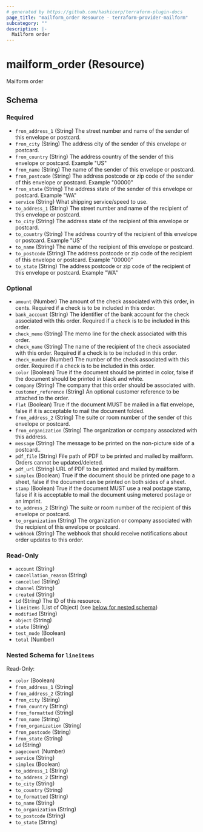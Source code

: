 ```yaml
---
# generated by https://github.com/hashicorp/terraform-plugin-docs
page_title: "mailform_order Resource - terraform-provider-mailform"
subcategory: ""
description: |-
  Mailform order
---
```


# mailform_order (Resource)

Mailform order



<!-- schema generated by tfplugindocs -->
## Schema

### Required

- `from_address_1` (String) The street number and name of the sender of this envelope or postcard.
- `from_city` (String) The address city of the sender of this envelope or postcard.
- `from_country` (String) The address country of the sender of this envelope or postcard. Example "US"
- `from_name` (String) The name of the sender of this envelope or postcard.
- `from_postcode` (String) The address postcode or zip code of the sender of this envelope or postcard. Example "00000"
- `from_state` (String) The address state of the sender of this envelope or postcard. Example "WA"
- `service` (String) What shipping service/speed to use.
- `to_address_1` (String) The street number and name of the recipient of this envelope or postcard.
- `to_city` (String) The address state of the recipient of this envelope or postcard.
- `to_country` (String) The address country of the recipient of this envelope or postcard. Example "US"
- `to_name` (String) The name of the recipient of this envelope or postcard.
- `to_postcode` (String) The address postcode or zip code of the recipient of this envelope or postcard. Example "00000"
- `to_state` (String) The address postcode or zip code of the recipient of this envelope or postcard. Example "WA"

### Optional

- `amount` (Number) The amount of the check associated with this order, in cents. Required if a check is to be included in this order.
- `bank_account` (String) The identifier of the bank account for the check associated with this order. Required if a check is to be included in this order.
- `check_memo` (String) The memo line for the check associated with this order.
- `check_name` (String) The name of the recipient of the check associated with this order. Required if a check is to be included in this order.
- `check_number` (Number) The number of the check associated with this order. Required if a check is to be included in this order.
- `color` (Boolean) True if the document should be printed in color, false if the document should be printed in black and white.
- `company` (String) The company that this order should be associated with.
- `customer_reference` (String) An optional customer reference to be attached to the order.
- `flat` (Boolean) True if the document MUST be mailed in a flat envelope, false if it is acceptable to mail the document folded.
- `from_address_2` (String) The suite or room number of the sender of this envelope or postcard.
- `from_organization` (String) The organization or company associated with this address.
- `message` (String) The message to be printed on the non-picture side of a postcard..
- `pdf_file` (String) File path of PDF to be printed and mailed by mailform. Orders cannot be updated/deleted.
- `pdf_url` (String) URL of PDF to be printed and mailed by mailform.
- `simplex` (Boolean) True if the document should be printed one page to a sheet, false if the document can be printed on both sides of a sheet.
- `stamp` (Boolean) True if the document MUST use a real postage stamp, false if it is acceptable to mail the document using metered postage or an imprint.
- `to_address_2` (String) The suite or room number of the recipient of this envelope or postcard.
- `to_organization` (String) The organization or company associated with the recipient of this envelope or postcard.
- `webhook` (String) The webhook that should receive notifications about order updates to this order.

### Read-Only

- `account` (String)
- `cancellation_reason` (String)
- `cancelled` (String)
- `channel` (String)
- `created` (String)
- `id` (String) The ID of this resource.
- `lineitems` (List of Object) (see [below for nested schema](#nestedatt--lineitems))
- `modified` (String)
- `object` (String)
- `state` (String)
- `test_mode` (Boolean)
- `total` (Number)

<a id="nestedatt--lineitems"></a>
### Nested Schema for `lineitems`

Read-Only:

- `color` (Boolean)
- `from_address_1` (String)
- `from_address_2` (String)
- `from_city` (String)
- `from_country` (String)
- `from_formatted` (String)
- `from_name` (String)
- `from_organization` (String)
- `from_postcode` (String)
- `from_state` (String)
- `id` (String)
- `pagecount` (Number)
- `service` (String)
- `simplex` (Boolean)
- `to_address_1` (String)
- `to_address_2` (String)
- `to_city` (String)
- `to_country` (String)
- `to_formatted` (String)
- `to_name` (String)
- `to_organization` (String)
- `to_postcode` (String)
- `to_state` (String)


